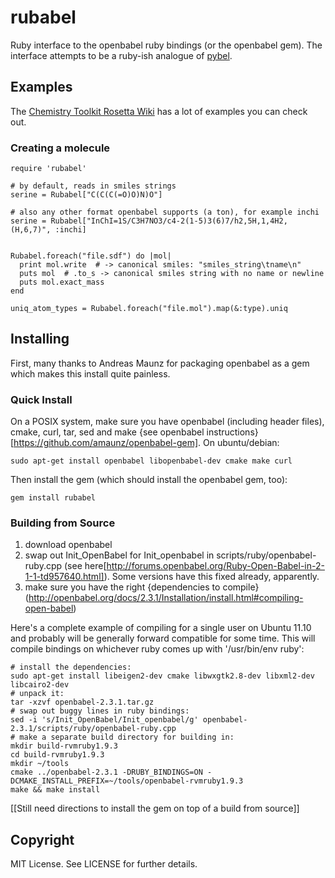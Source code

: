# rubabel

Ruby interface to the openbabel ruby bindings (or the openbabel gem).  The
interface attempts to be a ruby-ish analogue of
[pybel](http://openbabel.org/docs/current/UseTheLibrary/Python_PybelAPI.html).

## Examples

The [Chemistry Toolkit Rosetta Wiki](http://ctr.wikia.com/wiki/Chemistry_Toolkit_Rosetta_Wiki) has a lot of examples you can check out.

### Creating a molecule

    require 'rubabel'

    # by default, reads in smiles strings
    serine = Rubabel["C(C(C(=O)O)N)O"]

    # also any other format openbabel supports (a ton), for example inchi
    serine = Rubabel["InChI=1S/C3H7NO3/c4-2(1-5)3(6)7/h2,5H,1,4H2,(H,6,7)", :inchi]

    
    Rubabel.foreach("file.sdf") do |mol|
      print mol.write  # -> canonical smiles: "smiles_string\tname\n"
      puts mol  # .to_s -> canonical smiles string with no name or newline
      puts mol.exact_mass
    end

    uniq_atom_types = Rubabel.foreach("file.mol").map(&:type).uniq

## Installing

First, many thanks to Andreas Maunz for packaging openbabel as a gem which makes this install quite painless.

### Quick Install

On a POSIX system, make sure you have openbabel (including header files), cmake, curl, tar, sed and make {see openbabel instructions}[https://github.com/amaunz/openbabel-gem].  On ubuntu/debian:

    sudo apt-get install openbabel libopenbabel-dev cmake make curl

Then install the gem (which should install the openbabel gem, too):

    gem install rubabel

### Building from Source

1. download openbabel 
2. swap out Init_OpenBabel for Init_openbabel in scripts/ruby/openbabel-ruby.cpp (see here[http://forums.openbabel.org/Ruby-Open-Babel-in-2-1-1-td957640.html]).  Some versions have this fixed already, apparently.
3. make sure you have the right {dependencies to compile}(http://openbabel.org/docs/2.3.1/Installation/install.html#compiling-open-babel)

Here's a complete example of compiling for a single user on Ubuntu 11.10 and probably will be generally forward compatible for some time.  This will compile bindings on whichever ruby comes up with '/usr/bin/env ruby':

    # install the dependencies:
    sudo apt-get install libeigen2-dev cmake libwxgtk2.8-dev libxml2-dev libcairo2-dev
    # unpack it:
    tar -xzvf openbabel-2.3.1.tar.gz
    # swap out buggy lines in ruby bindings:
    sed -i 's/Init_OpenBabel/Init_openbabel/g' openbabel-2.3.1/scripts/ruby/openbabel-ruby.cpp
    # make a separate build directory for building in:
    mkdir build-rvmruby1.9.3
    cd build-rvmruby1.9.3
    mkdir ~/tools
    cmake ../openbabel-2.3.1 -DRUBY_BINDINGS=ON -DCMAKE_INSTALL_PREFIX=~/tools/openbabel-rvmruby1.9.3
    make && make install

[[Still need directions to install the gem on top of a build from source]]
 
## Copyright

MIT License.  See LICENSE for further details.
